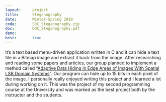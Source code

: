 ```yaml
---
layout:     project
title:      Steganography
date:       Winter-Spring 2010
code:       SRC_Steganography.zip
doc:        DOC_Steganography.pdf
demo:
best:       true
---
```


It’s a text based menu-driven application written in C and it can hide a text file in a Bitmap image and extract it back from the image. After researching and reading some papers and articles, our group planned to implement a method called “[Adaptive Data Hiding in Edge Areas of Images With Spatial LSB Domain Systems](http://dx.doi.org/10.1109/TIFS.2008.926097)”. Our program can hide up to 15 bits in each pixel of the image. I personally really enjoyed writing this project and I learned a lot during working on it. This was the project of my second programming course at the University and was marked as the best project both by the instructor and the students.
